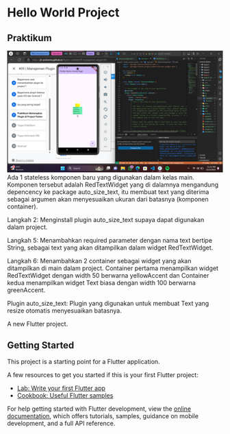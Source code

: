 # Hello World Project

## Praktikum
![Praktikum](images/p.png)
Ada 1 stateless komponen baru yang digunakan dalam kelas main. Komponen tersebut adalah RedTextWidget yang di dalamnya mengandung depencency ke package auto_size_text, itu membuat text yang diterima sebagai argumen akan menyesuaikan ukuran dari batasnya (komponen container). 

Langkah 2: Menginstall plugin auto_size_text supaya dapat digunakan dalam project.

Langkah 5: Menambahkan required parameter dengan nama text bertipe String, sebagai text yang akan ditampilkan dalam widget RedTextWidget.

Langkah 6: Menambahkan 2 container sebagai widget yang akan ditampilkan di main dalam project. Container pertama menampilkan widget RedTextWidget dengan width 50 berwarna yellowAccent dan Container kedua menampilkan widget Text biasa dengan width 100 berwarna greenAccent.

Plugin auto_size_text: Plugin yang digunakan untuk membuat Text yang resize otomatis menyesuaikan batasnya.


A new Flutter project.

## Getting Started

This project is a starting point for a Flutter application.

A few resources to get you started if this is your first Flutter project:

- [Lab: Write your first Flutter app](https://docs.flutter.dev/get-started/codelab)
- [Cookbook: Useful Flutter samples](https://docs.flutter.dev/cookbook)

For help getting started with Flutter development, view the
[online documentation](https://docs.flutter.dev/), which offers tutorials,
samples, guidance on mobile development, and a full API reference.